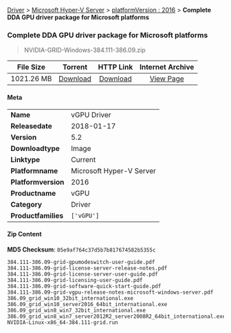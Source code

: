 
[Driver](/README.md)  >  [Microsoft Hyper-V Server](/index/Driver/Microsoft_Hyper-V_Server.md)  >  [platformVersion : 2016](/index/Driver/Microsoft_Hyper-V_Server/2016.md)  >  **Complete DDA GPU driver package for Microsoft platforms**


###    Complete DDA GPU driver package for Microsoft platforms

> NVIDIA-GRID-Windows-384.111-386.09.zip   


| **File Size** | **Torrent**  | **HTTP Link** | **Internet Archive** |
|:-------------:|:------------:|:-------------:|:--------------------:|
| 1021.26 MB |  [Download](https://archive.org/download/nvgpu_NVIDIA-GRID-Windows-384.111-386.09.zip_a1fdumlc/nvgpu_NVIDIA-GRID-Windows-384.111-386.09.zip_a1fdumlc_archive.torrent)       | [Download](https://archive.org/compress/nvgpu_NVIDIA-GRID-Windows-384.111-386.09.zip_a1fdumlc) | [View Page](https://archive.org/details/nvgpu_NVIDIA-GRID-Windows-384.111-386.09.zip_a1fdumlc)       |

#### Meta

<table>
<tr><td><strong>Name</strong></td><td>vGPU Driver</td></tr>
<tr><td><strong>Releasedate</strong></td><td>2018-01-17</td></tr>
<tr><td><strong>Version</strong></td><td>5.2</td></tr>
<tr><td><strong>Downloadtype</strong></td><td>Image</td></tr>
<tr><td><strong>Linktype</strong></td><td>Current</td></tr>
<tr><td><strong>Platformname</strong></td><td>Microsoft Hyper-V Server</td></tr>
<tr><td><strong>Platformversion</strong></td><td>2016</td></tr>
<tr><td><strong>Productname</strong></td><td>vGPU</td></tr>
<tr><td><strong>Category</strong></td><td>Driver</td></tr>
<tr><td><strong>Productfamilies</strong></td><td><code>['vGPU']</code></td></tr>
</table>

#### Zip Content

**MD5 Checksum**: `05e9af764c37d5b7b817674582b5355c`

```text
384.111-386.09-grid-gpumodeswitch-user-guide.pdf
384.111-386.09-grid-license-server-release-notes.pdf
384.111-386.09-grid-license-server-user-guide.pdf
384.111-386.09-grid-licensing-user-guide.pdf
384.111-386.09-grid-software-quick-start-guide.pdf
384.111-386.09-grid-vgpu-release-notes-microsoft-windows-server.pdf
386.09_grid_win10_32bit_international.exe
386.09_grid_win10_server2016_64bit_international.exe
386.09_grid_win8_win7_32bit_international.exe
386.09_grid_win8_win7_server2012R2_server2008R2_64bit_international.exe
NVIDIA-Linux-x86_64-384.111-grid.run
```